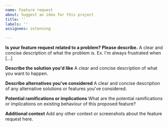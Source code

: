 ```yaml
---
name: Feature request
about: Suggest an idea for this project
title: ''
labels: ''
assignees: ostenning

---
```


**Is your feature request related to a problem? Please describe.**
A clear and concise description of what the problem is. Ex. I'm always frustrated when [...]

**Describe the solution you'd like**
A clear and concise description of what you want to happen.

**Describe alternatives you've considered**
A clear and concise description of any alternative solutions or features you've considered.

**Potential ramifications or implications**
What are the potential ramifications or implications on existing behaviour of this proposed feature?
 
**Additional context**
Add any other context or screenshots about the feature request here.
